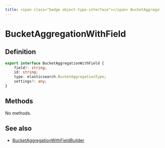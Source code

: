 ```yaml
---
title: <span class="badge object-type-interface"></span> BucketAggregationWithField
---
```

# <span class="badge object-type-interface"></span> BucketAggregationWithField

## Definition

```typescript
export interface BucketAggregationWithField {
	field?: string;
	id: string;
	type: elasticsearch.BucketAggregationType;
	settings?: any;
}

```
## Methods

No methods.
## See also

 * <span class="badge builder"></span> [BucketAggregationWithFieldBuilder](./builder-BucketAggregationWithFieldBuilder.md)
